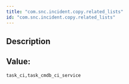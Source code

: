 ```yaml
---
title: "com.snc.incident.copy.related_lists"
id: "com.snc.incident.copy.related_lists"
---
```

## Description



## Value: 
```
task_ci,task_cmdb_ci_service
```